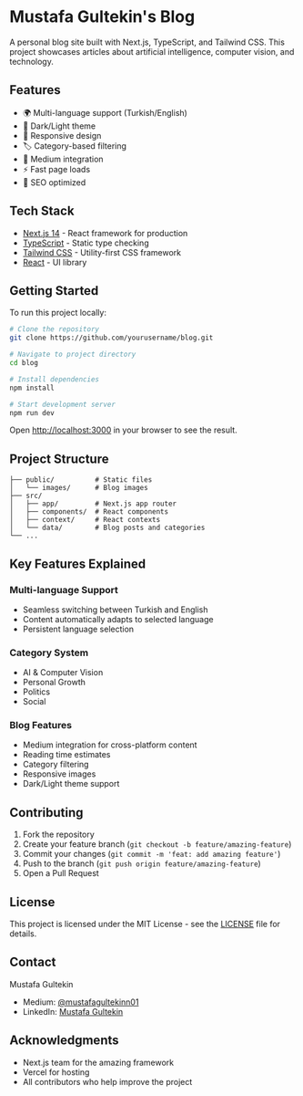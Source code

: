 # Mustafa Gultekin's Blog

A personal blog site built with Next.js, TypeScript, and Tailwind CSS. This project showcases articles about artificial intelligence, computer vision, and technology.

## Features

- 🌍 Multi-language support (Turkish/English)
- 🎨 Dark/Light theme
- 📱 Responsive design
- 🏷️ Category-based filtering
- 📝 Medium integration
- ⚡ Fast page loads
- 🎯 SEO optimized

## Tech Stack

- [Next.js 14](https://nextjs.org/) - React framework for production
- [TypeScript](https://www.typescriptlang.org/) - Static type checking
- [Tailwind CSS](https://tailwindcss.com/) - Utility-first CSS framework
- [React](https://reactjs.org/) - UI library

## Getting Started

To run this project locally:

```bash
# Clone the repository
git clone https://github.com/yourusername/blog.git

# Navigate to project directory
cd blog

# Install dependencies
npm install

# Start development server
npm run dev
```

Open [http://localhost:3000](http://localhost:3000) in your browser to see the result.

## Project Structure

```
├── public/          # Static files
│   └── images/      # Blog images
├── src/
│   ├── app/         # Next.js app router
│   ├── components/  # React components
│   ├── context/     # React contexts
│   └── data/        # Blog posts and categories
└── ...
```

## Key Features Explained

### Multi-language Support
- Seamless switching between Turkish and English
- Content automatically adapts to selected language
- Persistent language selection

### Category System
- AI & Computer Vision
- Personal Growth
- Politics
- Social

### Blog Features
- Medium integration for cross-platform content
- Reading time estimates
- Category filtering
- Responsive images
- Dark/Light theme support

## Contributing

1. Fork the repository
2. Create your feature branch (`git checkout -b feature/amazing-feature`)
3. Commit your changes (`git commit -m 'feat: add amazing feature'`)
4. Push to the branch (`git push origin feature/amazing-feature`)
5. Open a Pull Request

## License

This project is licensed under the MIT License - see the [LICENSE](LICENSE) file for details.

## Contact

Mustafa Gultekin
- Medium: [@mustafagultekinn01](https://medium.com/@mustafagultekinn01)
- LinkedIn: [Mustafa Gultekin](https://linkedin.com/in/mustafagultekin)

## Acknowledgments

- Next.js team for the amazing framework
- Vercel for hosting
- All contributors who help improve the project
